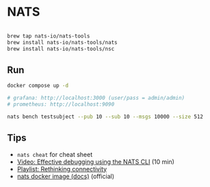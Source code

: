 # NATS

```bash

brew tap nats-io/nats-tools
brew install nats-io/nats-tools/nats
brew install nats-io/nats-tools/nsc

```

## Run

```bash
docker compose up -d

# grafana: http://localhost:3000 (user/pass = admin/admin)
# prometheus: http://localhost:9090

nats bench testsubject --pub 10 --sub 10 --msgs 10000 --size 512
```

## Tips

- `nats cheat` for cheat sheet
- [Video: Effective debugging using the NATS CLI](https://www.youtube.com/watch?v=pf8jSMMuPr4) (10 min)
- [Playlist: Rethinking connectivity](https://www.youtube.com/playlist?list=PLgqCaaYodvKY22TpvwlsalIArTmc56W9h)
- [nats docker image (docs)](https://github.com/docker-library/docs/tree/master/nats) (official)

